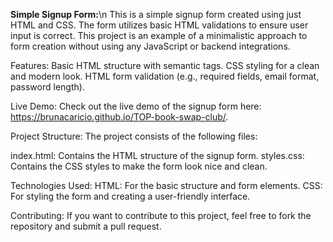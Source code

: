 <b>Simple Signup Form:</b>\n
This is a simple signup form created using just HTML and CSS. The form utilizes basic HTML validations to ensure user input is correct. This project is an example of a minimalistic approach to form creation without using any JavaScript or backend integrations.

Features:
Basic HTML structure with semantic tags.
CSS styling for a clean and modern look.
HTML form validation (e.g., required fields, email format, password length).

Live Demo:
Check out the live demo of the signup form here: https://brunacaricio.github.io/TOP-book-swap-club/.

Project Structure:
The project consists of the following files:

index.html: Contains the HTML structure of the signup form.
styles.css: Contains the CSS styles to make the form look nice and clean.

Technologies Used:
HTML: For the basic structure and form elements.
CSS: For styling the form and creating a user-friendly interface.

Contributing:
If you want to contribute to this project, feel free to fork the repository and submit a pull request.
